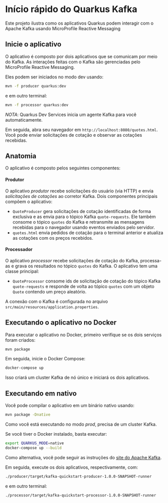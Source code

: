 Início rápido do Quarkus Kafka
========================

Este projeto ilustra como os aplicativos Quarkus podem interagir com o Apache Kafka usando MicroProfile Reactive Messaging

## Inicie o aplicativo

O aplicativo é composto por dois aplicativos que se comunicam por meio do Kafka.
As interações feitas com o Kafka são gerenciadas pelo MicroProfile Reactive Messaging.

Eles podem ser iniciados no modo dev usando:

```bash
mvn -f producer quarkus:dev
```

e em outro terminal:

```bash
mvn -f processor quarkus:dev
```

_NOTA_: Quarkus Dev Services inicia um agente Kafka para você automaticamente.

Em seguida, abra seu navegador em `http://localhost:8080/quotes.html`.
Você pode enviar solicitações de cotação e observar as cotações recebidas.

## Anatomia

O aplicativo é composto pelos seguintes componentes:

#### Produtor

O aplicativo _produtor_ recebe solicitações do usuário (via HTTP) e envia _solicitações de cotações_ ao corretor Kafka.
Dois componentes principais compõem o aplicativo:

* `QuoteProducer` gera solicitações de cotação identificadas de forma exclusiva e as envia para o tópico Kafka `quote-requests`.
Ele também consome o tópico `quotes` do Kafka e retransmite as mensagens recebidas para o navegador usando eventos enviados pelo servidor.
* `quotes.html` envia pedidos de cotação para o terminal anterior e atualiza as cotações com os preços recebidos.

#### Processador

O aplicativo _processor_ recebe solicitações de cotação do Kafka, processa-as e grava os resultados no tópico `quotes` do Kafka.
O aplicativo tem uma classe principal:

* `QuoteProcessor` consome ids de solicitação de cotação do tópico Kafka `quote-requests` e responde de volta ao tópico `quotes` com um objeto `Quote` contendo um preço aleatório.

A conexão com o Kafka é configurada no arquivo `src/main/resources/application.properties`.

## Executando o aplicativo no Docker

Para executar o aplicativo no Docker, primeiro verifique se os dois serviços foram criados:
```bash
mvn package
```

Em seguida, inicie o Docker Compose:

```bash
docker-compose up
```

Isso criará um cluster Kafka de nó único e iniciará os dois aplicativos.

## Executando em nativo

Você pode compilar o aplicativo em um binário nativo usando:

```bash
mvn package -Dnative
```

Como você está executando no modo _prod_, precisa de um cluster Kafka.

Se você tiver o Docker instalado, basta executar:

```bash
export QUARKUS_MODE=native
docker-compose up --build
```

Como alternativa, você pode seguir as instruções do [site do Apache Kafka](https://kafka.apache.org/quickstart).

Em seguida, execute os dois aplicativos, respectivamente, com:

```bash
./producer/target/kafka-quickstart-producer-1.0.0-SNAPSHOT-runner
```

e em outro terminal:

```bash
./processor/target/kafka-quickstart-processor-1.0.0-SNAPSHOT-runner
```

